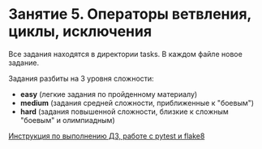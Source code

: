 # Занятие 5. Операторы ветвления, циклы, исключения

Все задания находятся в директории tasks.
В каждом файле новое задание.

Задания разбиты на 3 уровня сложности:
* **easy** (легкие задания по пройденному материалу) 
* **medium** (задания средней сложности, приближенные к "боевым")
* **hard** (задания повышенной сложности, близкие к сложным "боевым" и олимпиадным)

[Инструкция по выполнению ДЗ, работе с pytest и flake8](https://github.com/EdiBoba/belhard_hometasks)
